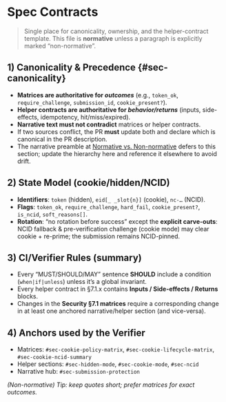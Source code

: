# Spec Contracts

> Single place for canonicality, ownership, and the helper-contract template.
> This file is **normative** unless a paragraph is explicitly marked “non-normative”.

## 1) Canonicality & Precedence {#sec-canonicality}
- **Matrices are authoritative for _outcomes_** (e.g., `token_ok`, `require_challenge`, `submission_id`, `cookie_present?`).
- **Helper contracts are authoritative for _behavior/returns_** (inputs, side-effects, idempotency, hit/miss/expired).
- **Narrative text must not contradict** matrices or helper contracts.
- If two sources conflict, the PR **must** update both and declare which is canonical in the PR description.
- The narrative preamble at [Normative vs. Non-normative](electronic_forms_SPEC.md#sec-normative-note) defers to this section; update the hierarchy here and reference it elsewhere to avoid drift.

## 2) State Model (cookie/hidden/NCID)
- **Identifiers**: `token` (hidden), `eid[_ _slot{n}]` (cookie), `nc-…` (NCID).
- **Flags**: `token_ok`, `require_challenge`, `hard_fail`, `cookie_present?`, `is_ncid`, `soft_reasons[]`.
- **Rotation**: “no rotation before success” except the **explicit carve-outs**: NCID fallback & pre-verification challenge (cookie mode) may clear cookie + re-prime; the submission remains NCID-pinned.

## 3) CI/Verifier Rules (summary)
- Every “MUST/SHOULD/MAY” sentence **SHOULD** include a condition (`when|if|unless`) unless it’s a global invariant.
- Every helper contract in §7.1.x contains **Inputs / Side-effects / Returns** blocks.
- Changes in the **Security §7.1 matrices** require a corresponding change in at least one anchored narrative/helper section (and vice-versa).

## 4) Anchors used by the Verifier
- Matrices: `#sec-cookie-policy-matrix`, `#sec-cookie-lifecycle-matrix`, `#sec-cookie-ncid-summary`
- Helper sections: `#sec-hidden-mode`, `#sec-cookie-mode`, `#sec-ncid`
- Narrative hub: `#sec-submission-protection`

*(Non-normative) Tip: keep quotes short; prefer matrices for exact outcomes.*
